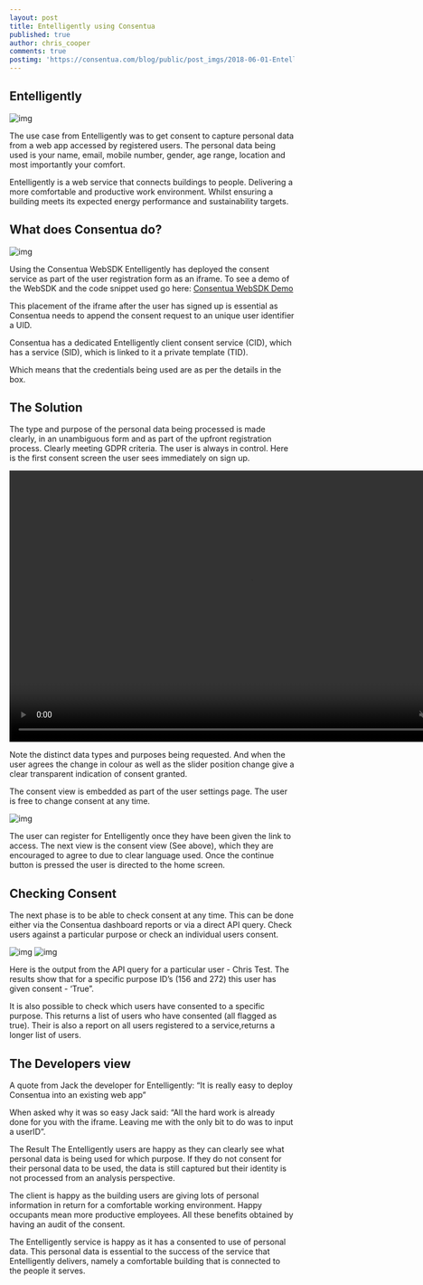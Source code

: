 ```yaml
---
layout: post
title: Entelligently using Consentua
published: true
author: chris_cooper
comments: true
postimg: 'https://consentua.com/blog/public/post_imgs/2018-06-01-Entelligently-using-Consentua/comfort.PNG'
---
```



## Entelligently 

<img class="img-right" src="{{ site.baseurl }}/blog/post_imgs/2018-06-01-Entelligently-using-Consentua/comfort.PNG" alt="img">

The use case from Entelligently was to get consent to capture personal data from a web app accessed by registered users.  The personal data being used is your name, email, mobile number, gender, age range, location and most importantly your comfort.  

Entelligently is a web service that connects buildings to people.  Delivering a more comfortable and productive work environment.  Whilst ensuring a building meets its expected energy performance and sustainability targets. 


## What does Consentua do?

<img class="img-center" src="{{ site.baseurl }}/blog/post_imgs/2018-06-01-Entelligently-using-Consentua/iframe.png" alt="img">

Using the Consentua WebSDK Entelligently has deployed the consent service as part of the user registration form as an iframe. To see a demo of the WebSDK and the code snippet used go here:  [Consentua WebSDK Demo](https://consentua.com/demo)

This placement of the iframe after the user has signed up is essential as Consentua needs to append the consent request to an unique user identifier a UID.  

Consentua has a dedicated Entelligently client consent service (CID), which has a service (SID), which is linked to it a private template (TID).  

Which means that the credentials being used are as per the details in the box. 


## The Solution

The type and purpose of the personal data being processed is made clearly, in an unambiguous form and as part of the upfront registration process. Clearly meeting GDPR criteria. The user is always in control. Here is the first consent screen the user sees immediately on sign up.

<video width="853" height="480" autoplay loop muted>
  <source src="{{ site.baseurl }}/blog/post_imgs/2018-06-01-Entelligently-using-Consentua/entelligently-consentua.mp4" type="video/mp4">
    Your browser does not support the video tag.
</video>


Note the distinct data types and purposes being requested. And when the user agrees the change in colour as well as the slider position change give a clear transparent indication of consent granted.  

The consent view is embedded as part of the user settings page.  The user is free to change consent at any time.  

<img class="img-center" src="{{ site.baseurl }}/blog/post_imgs/2018-06-01-Entelligently-using-Consentua/usersettings.png" alt="img">


The user can register for Entelligently once they have been given the link to access.  The next view is the consent view (See above), which they are encouraged to agree to due to clear language used.  Once the continue button is pressed the user is directed to the home screen.  

## Checking Consent

The next phase is to be able to check consent at any time.  This can be done either via the Consentua dashboard reports or via a direct API query.  Check users against a particular purpose or check an individual users consent. 

<img class="img-center" src="{{ site.baseurl }}/blog/post_imgs/2018-06-01-Entelligently-using-Consentua/Entelligently-report.png" alt="img">

<img class="img-right" src="{{ site.baseurl }}/blog/post_imgs/2018-06-01-Entelligently-using-Consentua/res.png" alt="img">

Here is the output from the API query for a particular user - Chris Test.  The results show that for a specific purpose ID’s (156 and 272) this user has given consent - ‘True”.  


It is also possible to check which users have consented to a specific purpose.  This returns a list of users who have consented (all flagged as true). Their is also a report on all users registered to a service,returns a longer list of users. 

## The Developers view

A quote from Jack the developer for Entelligently:
“It is really  easy to deploy Consentua into an existing web app” 

When asked why it was so easy Jack said:
“All the hard work is already done for you with the iframe.  Leaving me with the only bit to do was to input a userID”. 

The Result
The Entelligently users are happy as they can clearly see what personal data is being used for which purpose.  If they do not consent for their personal data to be used, the data is still captured but their identity is not processed from an analysis perspective.  

The client is happy as the building users are giving lots of personal information in return for a comfortable working environment.  Happy occupants mean more productive employees.  All these benefits obtained by having an audit of the consent.

The Entelligently service is happy as it has a consented to use of personal data.  This personal data is essential to the success of the service that Entelligently delivers, namely a comfortable building that is connected to the people it serves.  



